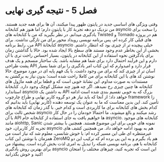 # فصل 5 - نتیجه گیری نهایی

وقتی ویژگی های اساسی جدید در پایتون ظهور پیدا میکنند، آن ها برای همه جدید هستند. من نزدیک دو دهه تجربۀ کار با پایتون دارم؛ اما هنوز هم کتابخانه asyncio را سخت برای یادگیری میدانم. در نظر بگیرید که من با کتابخانه های Twisted و Tornado هم در پروژه های قبلی کار کرده ام، پس برنامه نویسی رویداد محور  برای من تازگی نداشت. برای من، رابط برنامه API کتابخانۀ asyncio خیلی پیچیده تر از چیزی بود که انتظار داشتم. بخشی از این بخاطر عدم وجود مستند های سطح بالا ایجاد شده بود.
حالا با گذاشتن زمان برای یادگرفتن نحوه استفاده از این کتابخانه در پایتون، بسیار احساس راحت تری با آن دارم و این فرآیند احتمال دارد برای شما هم مشابه باشد. یک ساختار منسجم و یک هدف پشت طراحی API قرار دارد و امیدوارم که این کتاب امر یادگیری را برای شما بسیار آسان تر از چیزی کند که برای من وجود داشت. با یک فهم پایه ای در مورد موضوع، حالا نوشتن کد های با این کتابخانه برای من کاملا راحت شده است؛ بدون نیاز به برگشتن به مستندات به صورت مداوم. این نشانۀ خوبی است که و قطعا برای همه ماژول های کتابخانه ها چنین چیزی رخ نمیدهد. اگر چه هنوز چند مشکل کوچک وجود دارد.
کتابخانۀ استاندارد asyncio به داشتن یک API بزرگ که به خوبی تقسیم بندی شده است ادامه خواهد داد؛ از آنجا که باید نیاز هر دو گروه کاربر نهایی و طراح چارچوب framework زا تأمین کند. این بدین معناست که ما به عنوان یک توسعه دهنده (کاربر نهایی) باید بدانیم که کدام بخش های کتابخانه برای ما کاربردی است و کدام خیر. با گذر زمان که کتابخانه های شخص ثالث برای asyncio رشد میکنند و بالغ میشوند، ما احتمالا خودمان را در حال کار با آن API ها خواهیم یافت به جای استفاده از کتابخانه خام asyncio. کتابخانه های موجود مانند aiohttp, Sanic نمونه های خوبی برای این موضوع هستند. همچنین با بیشتر شدن تجربه کار کاربران، خود asyncio هم به بهبود ادامه خواهد داد. 
من همچنین کشف های غیرمنتظره ای طی این مسیر کرده ام: با خوش شانسی، معلوم شد که نیاز است من همزمان با نوشتن این کتاب ZeroMQ هم یاد بگیرم و به این پی برده ام که ترکیب این دو کتابخانه با هم، برنامه نویسی شبکه را تبدیل به امری لذت بخش کرده است. پیشنهاد من برای بهترین روش یادگیری asyncio این است که تجربه کنید، چیزهای مختلف را امتحان کنید و خوش بگذرانید!
